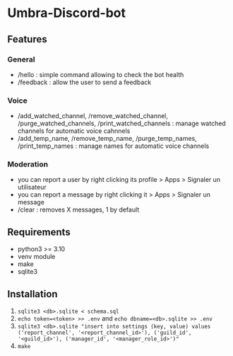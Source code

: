 # Umbra-Discord-bot

## Features

### General

- /hello : simple command allowing to check the bot health
- /feedback : allow the user to send a feedback

### Voice

- /add_watched_channel, /remove_watched_channel, /purge_watched_channels, /print_watched_channels : manage watched channels for automatic voice cahnnels
- /add_temp_name, /remove_temp_name, /purge_temp_names, /print_temp_names : manage names for automatic voice channels

### Moderation

- you can report a user by right clicking its profile > Apps > Signaler un utilisateur
- you can report a message by right clicking it > Apps > Signaler un message
- /clear : removes X messages, 1 by default

## Requirements

- python3 >= 3.10
- venv module
- make
- sqlite3

## Installation

1. `sqlite3 <db>.sqlite < schema.sql`
2. `echo token=<token> >> .env` and `echo dbname=<db>.sqlite >> .env`
3. `sqlite3 <db>.sqlite "insert into settings (key, value) values ('report_channel', '<report_channel_id>'), ('guild_id', '<guild_id>'), ('manager_id', '<manager_role_id>')"`
4. `make`